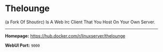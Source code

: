# Thelounge

(a Fork Of Shoutirc) Is A Web Irc Client That You Host On Your Own Server.

---

**Homepage:** https://hub.docker.com/r/linuxserver/thelounge

**WebUI Port:** `9000`